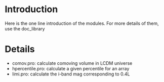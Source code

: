 # Introduction #

Here is the one line introduction of the modules. For more details of them, use the doc\_library

# Details #

  * comov.pro: calculate comoving volume in LCDM universe
  * hpercentile.pro: calculate a given percentile for an array
  * limi.pro: calculate the i-band mag corresponding to 0.4L